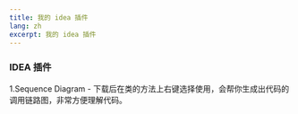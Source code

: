 ```yaml
---
title: 我的 idea 插件
lang: zh
excerpt: 我的 idea 插件
---
```

 ### IDEA 插件
 1.Sequence Diagram - 下载后在类的方法上右键选择使用，会帮你生成出代码的调用链路图，非常方便理解代码。